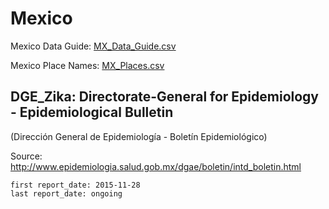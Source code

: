 # Mexico

Mexico Data Guide\: [MX_Data_Guide.csv](MX_Data_Guide.csv)

Mexico Place Names: [MX_Places.csv](MX_Place.csv)

## DGE_Zika: Directorate-General for Epidemiology - Epidemiological Bulletin
\(Dirección General de Epidemiología - Boletín Epidemiológico\)

Source: <http://www.epidemiologia.salud.gob.mx/dgae/boletin/intd_boletin.html>

    first report_date: 2015-11-28
    last report_date: ongoing
